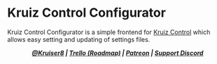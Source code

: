 # Kruiz Control Configurator

Kruiz Control Configurator is a simple frontend for <a href="https://github.com/Kruiser8/Kruiz-Control">Kruiz Control</a> which allows easy setting and updating of settings files.

<p align="center"><i><b>
  <a href="https://twitter.com/kruiser8">@Kruiser8</a> |
  <a href="https://trello.com/b/oIV3q6Im/kruiz-control">Trello (Roadmap)</a> |
  <a href="https://patreon.com/kruiser8">Patreon</a> |
  <a href="https://discord.gg/wU3ZK3Q">Support Discord</a>
</b></i></p>
